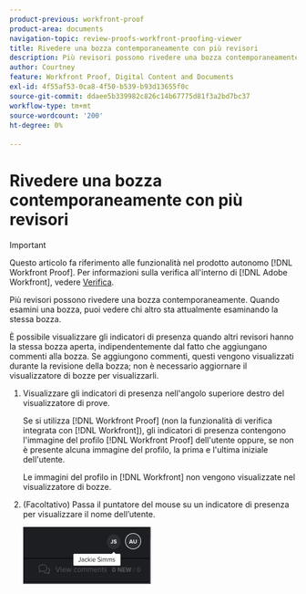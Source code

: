 ```yaml
---
product-previous: workfront-proof
product-area: documents
navigation-topic: review-proofs-workfront-proofing-viewer
title: Rivedere una bozza contemporaneamente con più revisori
description: Più revisori possono rivedere una bozza contemporaneamente. Quando esamini una bozza, puoi vedere chi altro sta attualmente esaminando la stessa bozza.
author: Courtney
feature: Workfront Proof, Digital Content and Documents
exl-id: 4f55af53-0ca8-4f50-b539-b93d13655f0c
source-git-commit: ddaee5b339982c826c14b67775d81f3a2bd7bc37
workflow-type: tm+mt
source-wordcount: '200'
ht-degree: 0%

---
```


# Rivedere una bozza contemporaneamente con più revisori

>[!IMPORTANT]
>
>Questo articolo fa riferimento alle funzionalità nel prodotto autonomo [!DNL Workfront Proof]. Per informazioni sulla verifica all&#39;interno di [!DNL Adobe Workfront], vedere [Verifica](../../../review-and-approve-work/proofing/proofing.md).

Più revisori possono rivedere una bozza contemporaneamente. Quando esamini una bozza, puoi vedere chi altro sta attualmente esaminando la stessa bozza.

È possibile visualizzare gli indicatori di presenza quando altri revisori hanno la stessa bozza aperta, indipendentemente dal fatto che aggiungano commenti alla bozza. Se aggiungono commenti, questi vengono visualizzati durante la revisione della bozza; non è necessario aggiornare il visualizzatore di bozze per visualizzarli.

1. Visualizzare gli indicatori di presenza nell&#39;angolo superiore destro del visualizzatore di prove.

   Se si utilizza [!DNL Workfront Proof] (non la funzionalità di verifica integrata con [!DNL Workfront]), gli indicatori di presenza contengono l&#39;immagine del profilo [!DNL Workfront Proof] dell&#39;utente oppure, se non è presente alcuna immagine del profilo, la prima e l&#39;ultima iniziale dell&#39;utente.

   Le immagini del profilo in [!DNL Workfront] non vengono visualizzate nel visualizzatore di bozze.

1. (Facoltativo) Passa il puntatore del mouse su un indicatore di presenza per visualizzare il nome dell’utente.

   ![Presenza bozza](assets/proof-presence.png)
